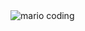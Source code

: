 

<img src="https://camo.githubusercontent.com/89a46b75cb2af1de643c4ae5e510aff5c0fa30e7e2a9cdfa5e4ab46eae39a19e/68747470733a2f2f692e696d6775722e636f6d2f315a76566b44632e676966" alt="mario coding" data-canonical-src="https://i.imgur.com/1ZvVkDc.gif" style="max-width: 100%; display: inline-block;" data-target="animated-image.originalImage">


